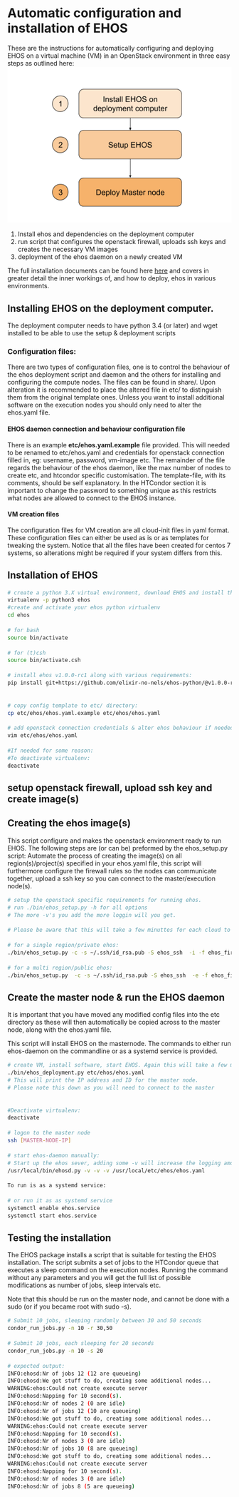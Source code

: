 # Automatic configuration and installation of EHOS

These are the instructions for automatically configuring and deploying
EHOS on a virtual machine (VM) in an OpenStack environment in three
easy steps as outlined here: ![Installation flow](ehos_simple_install_flow.png)

1) Install ehos and dependencies on the deployment computer
2) run script that configures the openstack firewall, uploads ssh keys and creates the necessary VM images
3) deployment of the ehos daemon on a newly created VM

The full installation documents can be found here
[here](installation_full.md) and covers in greater detail the inner
workings of, and how to deploy, ehos in various environments.

## Installing EHOS on the deployment computer.

The deployment computer needs to have python 3.4 (or later) and wget installed
to be able to use the setup & deployment scripts

### Configuration files:

There are two types of configuration files, one is to control the
behaviour of the ehos deployment script and daemon and the others for
installing and configuring the compute nodes. The files can be found
in share/. Upon alteration it is recommended to place the altered file
in etc/ to distinguish them from the original template ones. Unless
you want to install additional software on the execution nodes you
should only need to alter the ehos.yaml file.

#### EHOS daemon connection and behaviour configuration file

There is an example **etc/ehos.yaml.example** file provided. This will
needed to be renamed to etc/ehos.yaml and credentials for openstack
connection filled in, eg: username, password, vm-image etc. The
remainder of the file regards the behaviour of the ehos daemon, like
the max number of nodes to create etc, and htcondor specific
customisation. The template-file, with its comments, should be self
explanatory. In the HTCondor section it is important to change the
password to something unique as this restricts what nodes are allowed
to connect to the EHOS instance.


#### VM creation files

The configuration files for VM creation are all cloud-init files in
yaml format. These configuration files can either be used as is or as
templates for tweaking the system. Notice that all the files have been
created for centos 7 systems, so alterations might be required if your
system differs from this.

## Installation of  EHOS 

```bash
# create a python 3.X virtual environment, download EHOS and install the EHOS requirements.
virtualenv -p python3 ehos
#create and activate your ehos python virtualenv
cd ehos

# for bash
source bin/activate

# for (t)csh
source bin/activate.csh

# install ehos v1.0.0-rc1 along with various requirements:
pip install git+https://github.com/elixir-no-nels/ehos-python/@v1.0.0-rc1


# copy config template to etc/ directory:
cp etc/ehos/ehos.yaml.example etc/ehos/ehos.yaml

# add openstack connection credentials & alter ehos behaviour if needed.
vim etc/ehos/ehos.yaml

#If needed for some reason:
#To deactivate virtualenv:
deactivate
```


## setup openstack firewall, upload ssh key and create image(s)


## Creating the ehos image(s)

This script configure and makes the openstack environment ready to run EHOS.
The following steps are (or can be) preformed by the ehos_setup.py script: 
Automate the process of creating the image(s) on all
region(s)/project(s) specified in your ehos.yaml file, this script
will furthermore configure the firewall rules so the nodes can 
communicate together, upload a ssh key so you can connect to 
the master/execution node(s). 

```bash
# setup the openstack specific requirements for running ehos.
# run ./bin/ehos_setup.py -h for all options
# The more -v's you add the more loggin will you get.

# Please be aware that this will take a few minuttes for each cloud to be initialised 

# for a single region/private ehos:
./bin/ehos_setup.py -c -s ~/.ssh/id_rsa.pub -S ehos_ssh  -i -f ehos_firewall etc/ehos/ehos.yaml

# for a multi region/public ehos:
./bin/ehos_setup.py  -c -s ~/.ssh/id_rsa.pub -S ehos_ssh  -e -f ehos_firewall etc/ehos/ehos.yaml

```



## Create the master node & run the EHOS daemon

It is important that you have moved any modified config files into the
etc directory as these will then automatically be copied across to the
master node, along with the ehos.yaml file.

This script will install EHOS on the masternode. The commands to either 
run ehos-daemon on the commandline or as a systemd service is provided.


```bash
# create VM, install software, start EHOS. Again this will take a few minuttes so be patient.
./bin/ehos_deployment.py etc/ehos/ehos.yaml
# This will print the IP address and ID for the master node. 
# Please note this down as you will need to connect to the master


#Deactivate virtualenv:
deactivate

# logon to the master node
ssh [MASTER-NODE-IP]

# start ehos-daemon manually:
# Start up the ehos sever, adding some -v will increase the logging amount:
/usr/local/bin/ehosd.py -v -v -v /usr/local/etc/ehos/ehos.yaml

To run is as a systemd service:

# or run it as as systemd service
systemctl enable ehos.service
systemctl start ehos.service

```

## Testing the installation

The EHOS package installs a script that is suitable for testing the
EHOS installation. The script submits a set of jobs to the HTCondor
queue that executes a sleep command on the execution nodes. Running
the command without any parameters and you will get the full list of
possible modifications as number of jobs, sleep intervals etc.

Note that this should be run on the master node, and cannot be done
with a sudo (or if you became root with sudo -s).

```bash
# Submit 10 jobs, sleeping randomly between 30 and 50 seconds 
condor_run_jobs.py -n 10 -r 30,50

# Submit 10 jobs, each sleeping for 20 seconds
condor_run_jobs.py -n 10 -s 20

# expected output:
INFO:ehosd:Nr of jobs 12 (12 are queueing)
INFO:ehosd:We got stuff to do, creating some additional nodes...
WARNING:ehos:Could not create execute server
INFO:ehosd:Napping for 10 second(s).
INFO:ehosd:Nr of nodes 2 (0 are idle)
INFO:ehosd:Nr of jobs 12 (10 are queueing)
INFO:ehosd:We got stuff to do, creating some additional nodes...
WARNING:ehos:Could not create execute server
INFO:ehosd:Napping for 10 second(s).
INFO:ehosd:Nr of nodes 3 (0 are idle)
INFO:ehosd:Nr of jobs 10 (8 are queueing)
INFO:ehosd:We got stuff to do, creating some additional nodes...
WARNING:ehos:Could not create execute server
INFO:ehosd:Napping for 10 second(s).
INFO:ehosd:Nr of nodes 3 (0 are idle)
INFO:ehosd:Nr of jobs 8 (5 are queueing)

```
